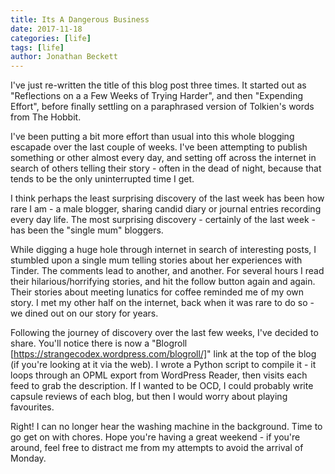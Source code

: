 ```yaml
---
title: Its A Dangerous Business
date: 2017-11-18
categories: [life]
tags: [life]
author: Jonathan Beckett
---
```


I've just re-written the title of this blog post three times. It started out as "Reflections on a a Few Weeks of Trying Harder", and then "Expending Effort", before finally settling on a paraphrased version of Tolkien's words from The Hobbit.

I've been putting a bit more effort than usual into this whole blogging escapade over the last couple of weeks. I've been attempting to publish something or other almost every day, and setting off across the internet in search of others telling their story - often in the dead of night, because that tends to be the only uninterrupted time I get.

I think perhaps the least surprising discovery of the last week has been how rare I am - a male blogger, sharing candid diary or journal entries recording every day life. The most surprising discovery - certainly of the last week - has been the "single mum" bloggers.

While digging a huge hole through internet in search of interesting posts, I stumbled upon a single mum telling stories about her experiences with Tinder. The comments lead to another, and another. For several hours I read their hilarious/horrifying stories, and hit the follow button again and again. Their stories about meeting lunatics for coffee reminded me of my own story. I met my other half on the internet, back when it was rare to do so - we dined out on our story for years.

Following the journey of discovery over the last few weeks, I've decided to share. You'll notice there is now a "Blogroll [https://strangecodex.wordpress.com/blogroll/]" link at the top of the blog (if you're looking at it via the web). I wrote a Python script to compile it - it loops through an OPML export from WordPress Reader, then visits each feed to grab the description. If I wanted to be OCD, I could probably write capsule reviews of each blog, but then I would worry about playing favourites.

Right! I can no longer hear the washing machine in the background. Time to go get on with chores. Hope you're having a great weekend - if you're around, feel free to distract me from my attempts to avoid the arrival of Monday.